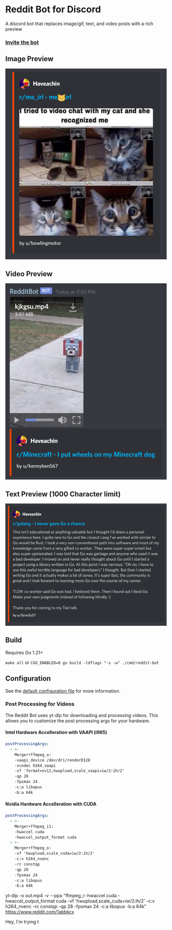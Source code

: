 # Reddit Bot for Discord

A discord bot that replaces image/gif, text, and video posts with a rich preview  

### [Invite the bot](https://discord.com/oauth2/authorize?client_id=699350209888518244&scope=bot&permissions=59456)

## Image Preview
![image preview](./assets/image.png)

## Video Preview
![image preview](./assets/video.png)

## Text Preview (1000 Character limit)
![image preview](./assets/text.png)

## Build

Requires Go 1.21+

`make all` or `CGO_ENABLED=0 go build -ldflags "-s -w" ./cmd/reddit-bot`

## Configuration

See the [default configuration file](configs/config.yml) for more information.

### Post Processing for Videos

The Reddit Bot uses yt-dlp for downloading and processing videos. This allows you to customize the post processing args for your hardware.

#### Intel Hardware Accelleration with VAAPI (i965)

```yml
postProcessingArgs:
  - >-
    Merger+ffmpeg_o:
    -vaapi_device /dev/dri/renderD128
    -vcodec h264_vaapi
    -vf 'format=nv12,hwupload,scale_vaapi=iw/2:ih/2'
    -qp 28
    -fpsmax 24
    -c:a libopus
    -b:a 64k
```
#### Nvidia Hardware Accelleration with CUDA

```yml
postProcessingArgs:
  - >-
    Merger+ffmpeg_i1:
    -hwaccel cuda
    -hwaccel_output_format cuda
  - >-
    Merger+ffmpeg_o:
    -vf 'hwupload,scale_cuda=iw/2:ih/2'
    -c:v h264_nvenc
    -rc constqp
    -qp 28
    -fpsmax 24
    -c:a libopus
    -b:a 64k
```
yt-dlp -o out.mp4 -v --ppa "ffmpeg_i:-hwaccel cuda -hwaccel_output_format cuda -vf 'hwupload,scale_cuda=iw/2:ih/2' -c:v h264_nvenc -rc constqp -qp 28 -fpsmax 24 -c:a libopus -b:a 64k" https://www.reddit.com/1abbkcx

Hey, I'm trying t